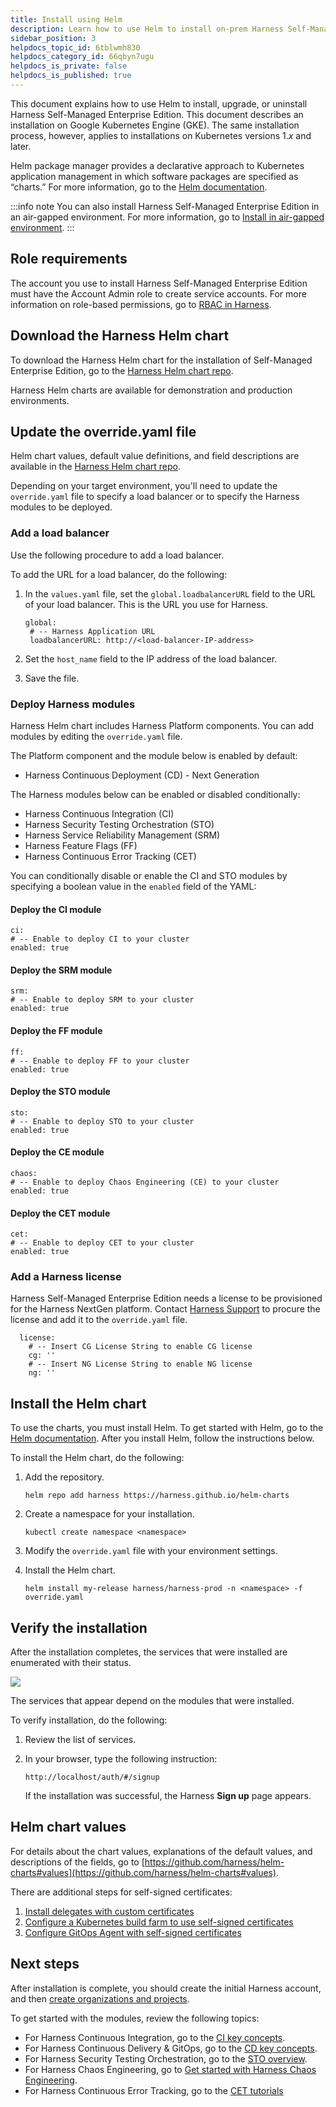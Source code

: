 ```yaml
---
title: Install using Helm
description: Learn how to use Helm to install on-prem Harness Self-Managed Enterprise Edition.
sidebar_position: 3
helpdocs_topic_id: 6tblwmh830
helpdocs_category_id: 66qbyn7ugu
helpdocs_is_private: false
helpdocs_is_published: true
---
```


This document explains how to use Helm to install, upgrade, or uninstall Harness Self-Managed Enterprise Edition. This document describes an installation on Google Kubernetes Engine (GKE). The same installation process, however, applies to installations on Kubernetes versions 1.*x* and later.

Helm package manager provides a declarative approach to Kubernetes application management in which software packages are specified as “charts.” For more information, go to the [Helm documentation](https://helm.sh/docs/).

:::info note
You can also install Harness Self-Managed Enterprise Edition in an air-gapped environment. For more information, go to [Install in air-gapped environment](/docs/self-managed-enterprise-edition/self-managed-helm-based-install/install-in-an-air-gapped-environment/).
:::

## Role requirements

The account you use to install Harness Self-Managed Enterprise Edition must have the Account Admin role to create service accounts. For more information on role-based permissions, go to [RBAC in Harness](/docs/platform/role-based-access-control/rbac-in-harness).

## Download the Harness Helm chart

To download the Harness Helm chart for the installation of Self-Managed Enterprise Edition, go to the [Harness Helm chart repo](https://github.com/harness/helm-charts/releases).

Harness Helm charts are available for demonstration and production environments.

## Update the override.yaml file

Helm chart values, default value definitions, and field descriptions are available in the [Harness Helm chart repo](https://github.com/harness/helm-charts#values).

Depending on your target environment, you'll need to update the `override.yaml` file to specify a load balancer or to specify the Harness modules to be deployed.

### Add a load balancer

Use the following procedure to add a load balancer.

To add the URL for a load balancer, do the following:

1. In the `values.yaml` file, set the `global.loadbalancerURL` field to the URL of your load balancer. This is the URL you use for Harness.

   ```
   global:
    # -- Harness Application URL
    loadbalancerURL: http://<load-balancer-IP-address>
   ```

2. Set the `host_name` field to the IP address of the load balancer.

3. Save the file.

### Deploy Harness modules

Harness Helm chart includes Harness Platform components. You can add modules by editing the `override.yaml` file.

<!-- PR-1002 -->
The Platform component and the module below is enabled by default:

* Harness Continuous Deployment (CD) - Next Generation

The Harness modules below can be enabled or disabled conditionally:

* Harness Continuous Integration (CI)
* Harness Security Testing Orchestration (STO)
* Harness Service Reliability Management (SRM)
* Harness Feature Flags (FF)
* Harness Continuous Error Tracking (CET)

<!-- PR-1002 -->

You can conditionally disable or enable the CI and STO modules by specifying a boolean value in the `enabled` field of the YAML:

#### Deploy the CI module

```
ci:
# -- Enable to deploy CI to your cluster
enabled: true
```

<!-- PR-1002 -->
#### Deploy the SRM module

```
srm:
# -- Enable to deploy SRM to your cluster
enabled: true
```
<!-- PR-1002 -->

#### Deploy the FF module

```
ff:
# -- Enable to deploy FF to your cluster
enabled: true
```

#### Deploy the STO module

```
sto:
# -- Enable to deploy STO to your cluster
enabled: true
```

#### Deploy the CE module

```
chaos:
# -- Enable to deploy Chaos Engineering (CE) to your cluster
enabled: true
```

#### Deploy the CET module

```
cet:
# -- Enable to deploy CET to your cluster
enabled: true
```

### Add a Harness license

Harness Self-Managed Enterprise Edition needs a license to be provisioned for the Harness NextGen platform. Contact [Harness Support](mailto:support@harness.io) to procure the license and add it to the `override.yaml` file.
```
  license:
    # -- Insert CG License String to enable CG license
    cg: ''
    # -- Insert NG License String to enable NG license
    ng: ''
```

## Install the Helm chart

To use the charts, you must install Helm. To get started with Helm, go to the [Helm documentation](https://helm.sh/docs/). After you install Helm, follow the instructions below.

To install the Helm chart, do the following:

1. Add the repository.

   ```
   helm repo add harness https://harness.github.io/helm-charts
   ```

2. Create a namespace for your installation.

   ```
   kubectl create namespace <namespace>
   ```

3. Modify the `override.yaml` file with your environment settings.

4. Install the Helm chart.

   ```
   helm install my-release harness/harness-prod -n <namespace> -f override.yaml
   ```

## Verify the installation

After the installation completes, the services that were installed are enumerated with their status.

![](./static/install-harness-self-managed-enterprise-edition-using-helm-ga-00.png)

The services that appear depend on the modules that were installed.

To verify installation, do the following:

1. Review the list of services.
2. In your browser, type the following instruction:

   ```
   http://localhost/auth/#/signup
   ```

   If the installation was successful, the Harness **Sign up** page appears.

## Helm chart values

For details about the chart values, explanations of the default values, and descriptions of the fields, go to [https://github.com/harness/helm-charts#values](https://github.com/harness/helm-charts#values).

<!-- PR-1000 -->

There are additional steps for self-signed certificates:

1. [Install delegates with custom certificates](/docs/platform/delegates/secure-delegates/install-delegates-with-custom-certs/)
2. [Configure a Kubernetes build farm to use self-signed certificates](/docs/continuous-integration/use-ci/set-up-build-infrastructure/k8s-build-infrastructure/configure-a-kubernetes-build-farm-to-use-self-signed-certificates/)
3. [Configure GitOps Agent with self-signed certificates](/docs/continuous-delivery/gitops/use-gitops/harness-git-ops-agent-with-self-signed-certificates/)

## Next steps

After installation is complete, you should create the initial Harness account, and then [create organizations and projects](../../platform/organizations-and-projects/create-an-organization.md).

To get started with the modules, review the following topics:

* For Harness Continuous Integration, go to the [CI key concepts](../../continuous-integration/get-started/key-concepts.md).
* For Harness Continuous Delivery & GitOps, go to the [CD key concepts](/docs/continuous-delivery/get-started/key-concepts.md).
* For Harness Security Testing Orchestration, go to the [STO overview](../../security-testing-orchestration/get-started/overview.md).
* For Harness Chaos Engineering, go to [Get started with Harness Chaos Engineering](/docs/category/get-started-with-ce).
* For Harness Continuous Error Tracking, go to the [CET tutorials](/tutorials/error-tracking/)
